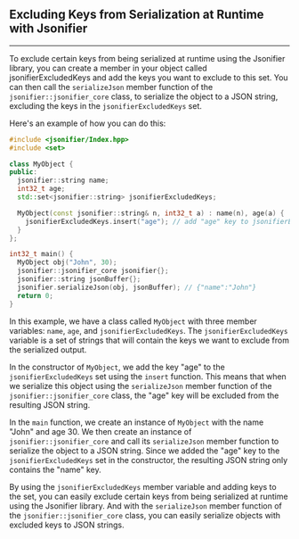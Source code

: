 ## Excluding Keys from Serialization at Runtime with Jsonifier
----
To exclude certain keys from being serialized at runtime using the Jsonifier library, you can create a member in your object called jsonifierExcludedKeys and add the keys you want to exclude to this set. You can then call the `serializeJson` member function of the `jsonifier::jsonifier_core` class, to serialize the object to a JSON string, excluding the keys in the `jsonifierExcludedKeys` set.

Here's an example of how you can do this:
```c++
#include <jsonifier/Index.hpp>
#include <set>

class MyObject {
public:
  jsonifier::string name;
  int32_t age;
  std::set<jsonifier::string> jsonifierExcludedKeys;

  MyObject(const jsonifier::string& n, int32_t a) : name(n), age(a) {
    jsonifierExcludedKeys.insert("age"); // add "age" key to jsonifierExcludedKeys set
  }
};

int32_t main() {
  MyObject obj("John", 30);
  jsonifier::jsonifier_core jsonifier{};
  jsonifier::string jsonBuffer{};
  jsonifier.serializeJson(obj, jsonBuffer); // {"name":"John"}
  return 0;
}
```

In this example, we have a class called `MyObject` with three member variables: `name`, `age`, and `jsonifierExcludedKeys`. The `jsonifierExcludedKeys` variable is a set of strings that will contain the keys we want to exclude from the serialized output.

In the constructor of `MyObject`, we add the key "age" to the `jsonifierExcludedKeys` set using the `insert` function. This means that when we serialize this object using the `serializeJson` member function of the `jsonifier::jsonifier_core` class, the "age" key will be excluded from the resulting JSON string.

In the `main` function, we create an instance of `MyObject` with the name "John" and age 30. We then create an instance of `jsonifier::jsonifier_core` and call its `serializeJson` member function to serialize the object to a JSON string. Since we added the "age" key to the `jsonifierExcludedKeys` set in the constructor, the resulting JSON string only contains the "name" key.

By using the `jsonifierExcludedKeys` member variable and adding keys to the set, you can easily exclude certain keys from being serialized at runtime using the Jsonifier library. And with the `serializeJson` member function of the `jsonifier::jsonifier_core` class, you can easily serialize objects with excluded keys to JSON strings.
